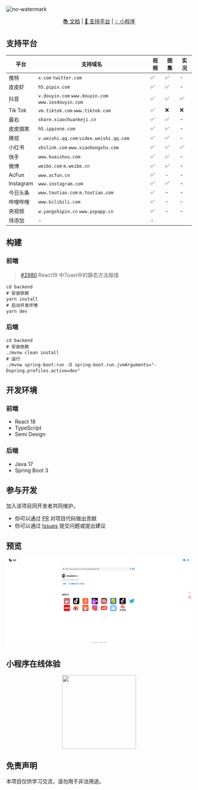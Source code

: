 ![no-watermark](https://socialify.git.ci/LauZzL/no-watermark/image?custom_description=%E5%9F%BA%E4%BA%8E+Spring+Boot+3+%E7%9A%84%E7%9F%AD%E8%A7%86%E9%A2%91%2F%E5%9B%BE%E9%9B%86%E5%8E%BB%E6%B0%B4%E5%8D%B0%E6%9C%8D%E5%8A%A1&custom_language=Spring+Boot&description=1&font=Inter&forks=1&language=1&name=1&owner=1&pattern=Circuit+Board&stargazers=1&theme=Auto)

<p align="center">
<p align="center">
<a href="./wiki/index.md">📚 文档</a> |
<a href="#支持平台">🎯 支持平台</a> |
<a href="#小程序在线体验">💡 小程序</a>
</p>


## 支持平台

| 平台        | 支持域名                                              | 视频 | 图集 | 实况 |
|-----------|---------------------------------------------------|----|----|----|
| 推特        | `x.com` `twitter.com`                             | ✅  | ✅  | -  |
| 皮皮虾       | `h5.pipix.com`                                    | ✅  | ✅  | -  |
| 抖音        | `v.douyin.com` `www.douyin.com` `www.iesdouyin.com` | ✅  | ✅  | ✅ |
| Tik Tok   | `vm.tiktok.com` `www.tiktok.com`                  | ✅  | ❌️ | ❌️ |
| 最右        | `share.xiaochuankeji.cn`                          | ✅  | ✅  | -  |
| 皮皮搞笑      | `h5.ippzone.com`                                  | ✅  | ✅  | -  |
| 微视        | `v.weishi.qq.com` `video.weishi.qq.com`           | ✅  | ✅  | -  |
| 小红书       | `xhslink.com` `www.xiaohongshu.com`               | ✅  | ✅  | ✅ |
| 快手        | `www.kuaishou.com`                                | ✅  | ✅  | - |
| 微博        | `weibo.com` `m.weibo.cn`                          | ✅  | ✅  | - |
| AcFun     | `www.acfun.cn`                                    | ✅  | -  | - |
| Instagram | `www.instagram.com`                               | ✅  | ✅  | - |
| 今日头条      | `www.toutiao.com`  `m.toutiao.com`                | ✅  | -  | - |
| 哔哩哔哩      | `www.bilibili.com`                                | ✅  | -  | - |
| 央视频       | `w.yangshipin.cn`  `www.yspapp.cn`          | ✅  | -  | - |
| 待添加       | -                                                 | -  |


## 构建

### 前端

> [#2980](https://github.com/DouyinFE/semi-design/issues/2980) React19 中Toast中的静态方法报错

```shell
cd backend
# 安装依赖
yarn install
# 启动开发环境
yarn dev
```

### 后端

```shell
cd backend
# 安装依赖
./mvnw clean install
# 运行
./mvnw spring-boot:run -D spring-boot.run.jvmArguments="-Dspring.profiles.active=dev"
```

## 开发环境

### 前端

- React 18
- TypeScript
- Semi Design

### 后端

- Java 17
- Spring Boot 3

## 参与开发

加入该项目同开发者共同维护。

- 你可以通过 [PR](https://github.com/LauZzL/no-watermark/pulls) 对项目代码做出贡献
- 你可以通过 [Issues](https://github.com/LauZzL/no-watermark/issues) 提交问题或提出建议


## 预览

![frontend](/wiki/images/preview-frontend.png)

## 小程序在线体验

<div align="center" >
<img style="display: block; margin: 0 auto; " src="https://iili.io/FtOBlkX.jpg" width="200" height="200" />
</div>


## 免责声明

本项目仅供学习交流，请勿用于非法用途。